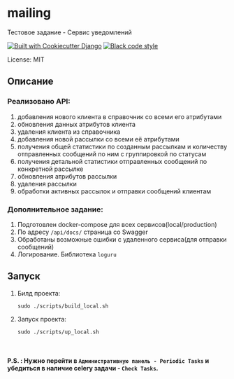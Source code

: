 # mailing

Тестовое задание - Сервис уведомлений

[![Built with Cookiecutter Django](https://img.shields.io/badge/built%20with-Cookiecutter%20Django-ff69b4.svg?logo=cookiecutter)](https://github.com/cookiecutter/cookiecutter-django/)
[![Black code style](https://img.shields.io/badge/code%20style-black-000000.svg)](https://github.com/ambv/black)

License: MIT

## Описание

### Реализовано API:

1. добавления нового клиента в справочник со всеми его атрибутами
2. обновления данных атрибутов клиента
3. удаления клиента из справочника
4. добавления новой рассылки со всеми её атрибутами
5. получения общей статистики по созданным рассылкам и количеству отправленных сообщений по ним с группировкой по статусам
6. получения детальной статистики отправленных сообщений по конкретной рассылке
7. обновления атрибутов рассылки
8. удаления рассылки
9. обработки активных рассылок и отправки сообщений клиентам


### Дополнительное задание:

1. Подготовлен docker-compose для всех сервисов(local/production)
2. По адресу `/api/docs/` страница со Swagger
3. Обработаны возможные ошибки с удаленного сервиса(для отправки сообщений)
4. Логирование. Библиотека `loguru`

## Запуск

1. Билд проекта:
    ```
    sudo ./scripts/build_local.sh
   ```
   
2. Запуск проекта:
    ```
   sudo ./scripts/up_local.sh
   ```
   
<br>

#### P.S. : Нужно перейти в `Административную панель - Periodic Tasks` и убедиться в наличие celery задачи - `Check Tasks`.

